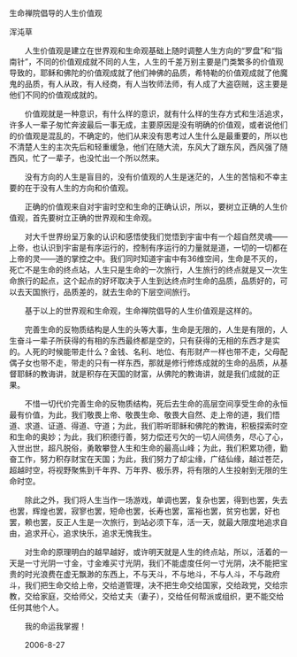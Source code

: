 生命禅院倡导的人生价值观

浑沌草


　　人生价值观是建立在世界观和生命观基础上随时调整人生方向的“罗盘”和“指南针”，不同的价值观成就不同的人生，人生的千差万别主要是门类繁多的价值观导致的，耶稣和佛陀的价值观成就了他们神佛的品质，希特勒的价值观成就了他魔鬼的品质，有人从政，有人经商，有人当牧师法师，有人成了大盗窃贼，这主要是他们不同的价值观成就的。

　　价值观就是一种意识，有什么样的意识，就有什么样的生存方式和生活追求，许多人一辈子匆忙奔波最后一事无成，主要原因是没有明确的价值观，或者说他们的价值观是混乱的，不确定的，他们从来没有思考过人生什么是最重要的，所以也不清楚人生的主次先后和轻重缓急，他们在随大流，东风大了跟东风，西风强了随西风，忙了一辈子，也没忙出一个所以然来。

　　没有方向的人生是盲目的，没有价值观的人生是迷茫的，人生的苦恼和不幸主要的在于没有人生的方向和价值观。

　　正确的价值观来自对宇宙时空和生命的正确认识，所以，要树立正确的人生价值观，首先要树立正确的世界观和生命观。

　　对大千世界纷呈万象的认识和感悟使我们觉悟到宇宙中有一个超自然灵魂——上帝，也认识到宇宙是有序运行的，控制有序运行的力量就是道，一切的一切都在上帝的灵——道的掌控之中。我们同时知道宇宙中有36维空间，生命是不灭的，死亡不是生命的终点站，人生只是生命的一次旅行，人生旅行的终点就是又一次生命旅行的起点，这个起点的好坏取决于人生到达终点时生命的品质，品质好的，可以去天国旅行，品质差的，就去生命的下层空间旅行。

　　基于以上的世界观和生命观，生命禅院倡导的人生价值观是这样的。

　　完善生命的反物质结构是人生的头等大事，生命是无限的，人生是有限的，人生奋斗一辈子所获得的有相的东西最终都是空的，只有获得的无相的东西才是实的。人死的时候能带走什么？金钱、名利、地位、有形财产一样也带不走，父母配偶子女也带不走，带走的只有一样东西，那就是修行修炼成就的生命的品质，从基督耶稣的教诲讲，就是积存在天国的财富，从佛陀的教诲讲，就是我们成就的正果。

　　不惜一切代价完善生命的反物质结构，死后去生命的高层空间享受生命的永恒最有价值，为此，我们敬畏上帝、敬畏生命、敬畏大自然、走上帝的道，我们悟道、求道、证道、得道、守道；为此，我们聆听耶稣和佛陀的教诲，积极探索时空和生命的奥妙；为此，我们积德行善，努力偿还亏欠的一切人间债务，尽心了心，入世出世，超凡脱俗，勇敢攀登人生和生命的最高山峰；为此，我们积累功德，勤奋工作，努力积存财宝在天国；为此，我们努力了却尘缘，广结仙缘，越过苍茫，超越时空，将视野聚焦到千年界、万年界、极乐界，将有限的人生投射到无限的生命时空。

　　除此之外，我们将人生当作一场游戏，单调也罢，复杂也罢，得到也罢，失去也罢，辉煌也罢，寂寥也罢，短命也罢，长寿也罢，富裕也罢，贫穷也罢，好也罢，赖也罢，反正人生是一次旅行，到站必须下车，活一天，就最大限度地追求自由，追求开心，追求快乐，追求无愧我生。

　　对生命的原理明白的越早越好，或许明天就是人生的终点站，所以，活着的一天是一寸光阴一寸金，寸金难买寸光阴，我们不能虚度任何一寸光阴，决不能把宝贵的时光浪费在虚无飘渺的东西上，不与天斗，不与地斗，不与人斗，不与政府斗，我们把生命交给上帝，交给道管理，决不把生命交给国家，交给政党，交给宗教，交给家庭，交给师父，交给丈夫（妻子），交给任何帮派或组织，更不能交给任何其他个人。

　　我的命运我掌握！

　　2006-8-27



